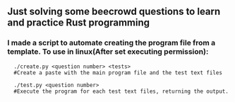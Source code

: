 ## Just solving some beecrowd questions to learn and practice Rust programming

### I made a script to automate creating the program file from a template. To use in linux(After set executing permission):

```
  ./create.py <question number> <tests>
  #Create a paste with the main program file and the test text files
```

```
  ./test.py <question number>
  #Execute the program for each test text files, returning the output.
```
